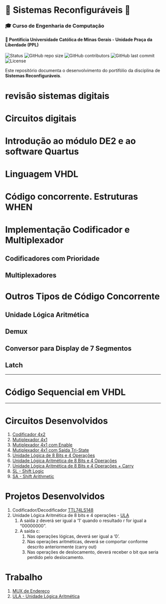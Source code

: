 # 🤖 Sistemas Reconfiguráveis 🦾

### 🎓 Curso de Engenharia de Computação

#### 📍 Pontifícia Universidade Católica de Minas Gerais - Unidade Praça da Liberdade (PPL)

<!-- <p align="center"><img src="http://img.shields.io/static/v1?label=STATUS&message=EM%20DESENVOLVIMENTO&color=GREEN&style=for-the-badge"/></p> -->
![Status](https://img.shields.io/badge/Status-Em%20Desenvolvimento-blue)
![GitHub repo size](https://img.shields.io/github/repo-size/MacMenez/iniciacao-cientifica)
![GitHub contributors](https://img.shields.io/github/contributors/MacMenez/iniciacao-cientifica)
![GitHub last commit](https://img.shields.io/github/last-commit/MacMenez/iniciacao-cientifica)
![License](https://img.shields.io/badge/License-MIT-green)

Este repositório documenta o desenvolvimento do portifólio da disciplina de **Sistemas Reconfiguráveis**.

# revisão sistemas digitais

# Circuitos digitais

# Introdução ao módulo DE2 e ao software Quartus

# Linguagem VHDL

# Código concorrente. Estruturas WHEN

# Implementação Codificador e Multiplexador

## Codificadores com Prioridade

## Multiplexadores

# Outros Tipos de Código Concorrente

## Unidade Lógica Aritmética

## Demux

## Conversor para Display de 7 Segmentos

## Latch

---

# Código Sequencial em VHDL

---

# Circuitos Desenvolvidos

1. [Codificador 4x2](#)
1. [Mutiplexador 4x1](#)
1. [Mutiplexador 4x1 com Enable](#)
1. [Mutiplexador 4x1 com Saída Tri-State](#)
1. [Unidade Lógica de 8 Bits e 4 Operações](#)
1. [Unidade Lógica Aritmética de 8 Bits e 4 Operações](#)
1. [Unidade Lógica Aritmética de 8 Bits e 4 Operações + Carry](#)
1. [SL - Shift Logic](#)
1. [SA - Shift Arithmetic](#)

# Projetos Desenvolvidos

1. Codificador/Decodificador [TTL74LS148](#)
1. Unidade Lógica Aritmética de 8 bits e 4 operações - [ULA](#)
    1. A saída z deverá ser igual a ‘1’ quando o resultado r for igual a “00000000”.
    1. A saída c:
        1. Nas operações lógicas, deverá ser igual a ‘0’.
        1. Nas operações aritméticas, deverá se comportar conforme descrito anteriormente (carry out)
        1. Nas operações de deslocamento, deverá receber o bit que seria perdido pelo deslocamento.

# Trabalho

1. [MUX de Endereço](#)
2. [ULA - Unidade Lógica Aritmética](#)